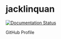 # jacklinquan

[![Documentation Status][docs_img]][docs_link]

  [docs_img]: https://readthedocs.org/projects/jacklinquan/badge/?version=latest
  [docs_link]: https://jacklinquan.readthedocs.io/en/latest/?badge=latest

GitHub Profile

